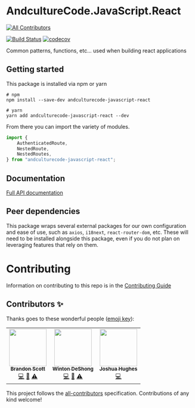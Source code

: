 # AndcultureCode.JavaScript.React
<!-- ALL-CONTRIBUTORS-BADGE:START - Do not remove or modify this section -->
[![All Contributors](https://img.shields.io/badge/all_contributors-3-orange.svg?style=flat-square)](#contributors-)
<!-- ALL-CONTRIBUTORS-BADGE:END -->

[![Build Status](https://travis-ci.org/AndcultureCode/AndcultureCode.JavaScript.React.svg?branch=master)](https://travis-ci.org/AndcultureCode/AndcultureCode.JavaScript.React)
[![codecov](https://codecov.io/gh/AndcultureCode/AndcultureCode.JavaScript.React/branch/master/graph/badge.svg)](https://codecov.io/gh/AndcultureCode/AndcultureCode.JavaScript.React)

Common patterns, functions, etc... used when building react applications

## Getting started

This package is installed via npm or yarn

```shell
# npm
npm install --save-dev andculturecode-javascript-react

# yarn
yarn add andculturecode-javascript-react --dev
```

From there you can import the variety of modules.

```typescript
import {
    AuthenticatedRoute,
    NestedRoute,
    NestedRoutes,
} from "andculturecode-javascript-react";
```

## Documentation

[Full API documentation](docs/README.md)

## Peer dependencies

This package wraps several external packages for our own configuration and ease of use, such as `axios`, `i18next`, `react-router-dom`, etc. These will need to be installed alongside this package, even if you do not plan on leveraging features that rely on them.

# Contributing

Information on contributing to this repo is in the [Contributing Guide](CONTRIBUTING.md)

## Contributors ✨

Thanks goes to these wonderful people ([emoji key](https://allcontributors.org/docs/en/emoji-key)):

<!-- ALL-CONTRIBUTORS-LIST:START - Do not remove or modify this section -->
<!-- prettier-ignore-start -->
<!-- markdownlint-disable -->
<table>
  <tr>
    <td align="center"><a href="https://github.com/brandongregoryscott"><img src="https://avatars.githubusercontent.com/u/11774799?v=4?s=100" width="100px;" alt=""/><br /><sub><b>Brandon Scott</b></sub></a><br /><a href="https://github.com/AndcultureCode/AndcultureCode.JavaScript.React/commits?author=brandongregoryscott" title="Code">💻</a> <a href="https://github.com/AndcultureCode/AndcultureCode.JavaScript.React/commits?author=brandongregoryscott" title="Documentation">📖</a> <a href="https://github.com/AndcultureCode/AndcultureCode.JavaScript.React/commits?author=brandongregoryscott" title="Tests">⚠️</a></td>
    <td align="center"><a href="https://winton.me"><img src="https://avatars.githubusercontent.com/u/48424?v=4?s=100" width="100px;" alt=""/><br /><sub><b>Winton DeShong</b></sub></a><br /><a href="https://github.com/AndcultureCode/AndcultureCode.JavaScript.React/commits?author=wintondeshong" title="Code">💻</a> <a href="https://github.com/AndcultureCode/AndcultureCode.JavaScript.React/commits?author=wintondeshong" title="Documentation">📖</a> <a href="https://github.com/AndcultureCode/AndcultureCode.JavaScript.React/commits?author=wintondeshong" title="Tests">⚠️</a></td>
    <td align="center"><a href="https://github.com/jhugs"><img src="https://avatars.githubusercontent.com/u/14300627?v=4?s=100" width="100px;" alt=""/><br /><sub><b>Joshua Hughes</b></sub></a><br /><a href="https://github.com/AndcultureCode/AndcultureCode.JavaScript.React/commits?author=jhugs" title="Code">💻</a></td>
  </tr>
</table>

<!-- markdownlint-restore -->
<!-- prettier-ignore-end -->

<!-- ALL-CONTRIBUTORS-LIST:END -->

This project follows the [all-contributors](https://github.com/all-contributors/all-contributors) specification. Contributions of any kind welcome!